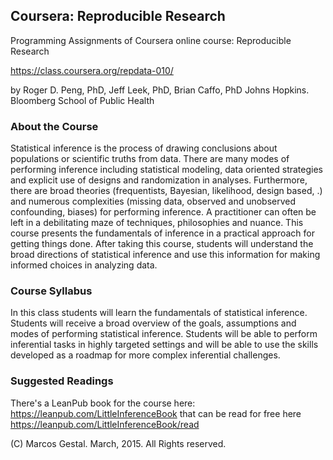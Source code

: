 
## Coursera: Reproducible Research

Programming Assignments of Coursera online course: Reproducible Research
 
https://class.coursera.org/repdata-010/

by Roger D. Peng, PhD, Jeff Leek, PhD, Brian Caffo, PhD
Johns Hopkins. Bloomberg School of Public Health

### About the Course

Statistical inference is the process of drawing conclusions about populations or scientific truths from data. There are many modes of performing inference including statistical modeling, data oriented strategies and explicit use of designs and randomization in analyses. Furthermore, there are broad theories (frequentists, Bayesian, likelihood, design based, .) and numerous complexities (missing data, observed and unobserved confounding, biases) for performing inference. A practitioner can often be left in a debilitating maze of techniques, philosophies and nuance. This course presents the fundamentals of inference in a practical approach for getting things done. After taking this course, students will understand the broad directions of statistical inference and use this information for making informed choices in analyzing data.

### Course Syllabus

In this class students will learn the fundamentals of statistical inference. Students will receive a broad overview of the goals, assumptions and modes of performing statistical inference. Students will be able to perform inferential tasks in highly targeted settings and will be able to use  the skills developed as a roadmap for more complex inferential challenges.

### Suggested Readings

There's a LeanPub book for the course here: https://leanpub.com/LittleInferenceBook 
that can be read for free here https://leanpub.com/LittleInferenceBook/read

(C) Marcos Gestal. March, 2015. All Rights reserved.
